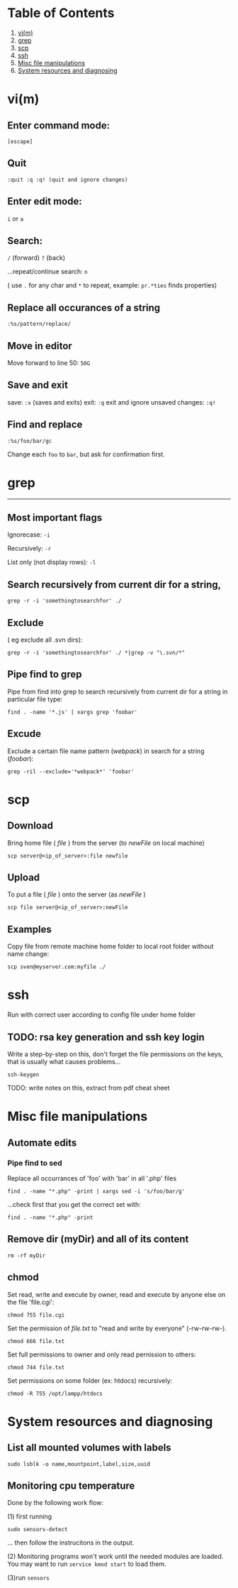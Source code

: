 
# Table of Contents
1. [vi(m)](#vim)
2. [grep](#grep)
3. [scp](#scp)
4. [ssh](#ssh)
5. [Misc file manipulations](#msic-file-manip)
6. [System resources and diagnosing](#system-diagnose)



# vi(m) <a name="vim" /> 

## Enter command mode: 

```
[escape]
```

## Quit

```
:quit :q :q! (quit and ignore changes)
```

## Enter edit mode: 


`i` or `a`

## Search:  

`/` (forward)
`?` (back)


...repeat/continue search: `n`	
	

( use `.` for any char and `*` to repeat, example: `pr.*ties` finds properties)


## Replace all occurances of a string

```
:%s/pattern/replace/
```

## Move in editor

Move forward to line 50: `50G`


## Save and exit

save: `:x` (saves and exits)
exit: `:q`
exit and ignore unsaved changes: `:q!`



## Find and replace
```
:%s/foo/bar/gc
```
Change each `foo` to `bar`, but ask for confirmation first.




# grep
---------------------

## Most important flags

Ignorecase: `-i`

Recursively: `-r`

List only (not display rows): `-l`


## Search recursively from current dir for a string, 
```
grep -r -i 'somethingtosearchfor' ./
```

## Exclude 
( eg exclude all .svn dirs):
```
grep -r -i 'somethingtosearchfor' ./ *|grep -v "\.svn/*"
```

## Pipe find to grep
Pipe from find into grep to search recursively from current dir for a string in particular file type:
```
find . -name '*.js' | xargs grep 'foobar'
```

## Excude
Exclude a certain file name pattern (*webpack*) in search for a string (*foobar*):
```
grep -ril --exclude='*webpack*' 'foobar'
```



# scp 

## Download
Bring home file ( *file* ) from the server (to *newFile* on local machine)
```
scp server@<ip_of_server>:file newfile
```

## Upload
To put a file ( *file* ) onto the server (as *newFile* )
```
scp file server@<ip_of_server>:newFile
```

## Examples
Copy file from remote machine home folder to local root folder without name change:
```
scp sven@myserver.com:myfile ./
```

# ssh 
Run with correct user according to config file under home folder

## TODO: rsa key generation and ssh key login

Write a step-by-step on this, don't forget the file permissions on the keys, that is usually what causes problems...
```
ssh-keygen
```
TODO: write notes on this, extract from pdf cheat sheet


# Misc file manipulations <a name="msic-file-manip" /> 

## Automate edits

### Pipe find to sed

Replace all occurrances of 'foo' with 'bar' in all '.php' files
```
find . -name "*.php" -print | xargs sed -i 's/foo/bar/g'
```
...check first that you get the correct set with: 
```
find . -name "*.php" -print
```


## Remove dir (myDir) and all of its content
```
rm -rf myDir
```


## chmod

Set read, write and execute by owner, read and execute by anyone else on the file 'file.cgi':
```
chmod 755 file.cgi
```

Set the permission of *file.txt* to "read and write by everyone" (-rw-rw-rw-).
```
chmod 666 file.txt
```

Set full permissions to owner and only read pernission to others:

```
chmod 744 file.txt
```

Set permissions on some folder (ex: htdocs) recursively:
```
chmod -R 755 /opt/lampp/htdocs
```



# System resources and diagnosing <a name="system-diagnose" /> 

## List all mounted volumes with labels
```
sudo lsblk -o name,mountpoint,label,size,uuid
```

## Monitoring cpu temperature 
Done by the following work flow:

(1) first running 
```
sudo sensors-detect
```
... then follow the instrucitons in the output.


(2) Monitoring programs won't work until the needed modules are
loaded. You may want to run `service kmod start`
to load them.


(3)run `sensors`


